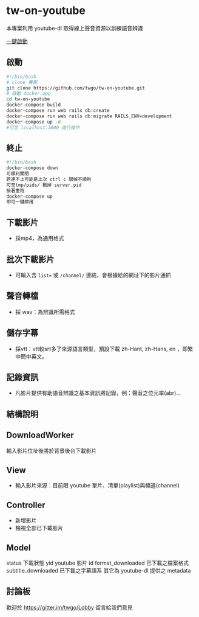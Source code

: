 # tw-on-youtube

本專案利用 youtube-dl 取得線上聲音資源以訓練語音辨識

[一鍵啟動](https://github.com/twgo/tw-on-youtube/wiki/%E5%AE%89%E8%A3%9Ddocker-compose%E4%B8%80%E9%8D%B5%E5%95%9F%E7%94%A8-Ruby-on-Rails-%E6%9C%8D%E5%8B%99)

## 啟動

```bash
#!/bin/bash
# clone 專案
git clone https://github.com/twgo/tw-on-youtube.git
# 啟動 docker.app
cd tw-on-youtube
docker-compose build
docker-compose run web rails db:create
docker-compose run web rails db:migrate RAILS_ENV=development
docker-compose up -d
#可至 localhost:3000 進行操作
```

## 終止

```bash
#!/bin/bash
docker-compose down
可順利關閉
若連不上可能是上次 ctrl c 關掉不順利
可至tmp/pids/ 刪掉 server.pid
接著重跑
docker-compose up
即可一鍵啟用
```

## 下載影片

- 採mp4，為通用格式

## 批次下載影片

- 可輸入含 `list=` 或 `/channel/` 連結，會根據給的網址下的影片通抓

## 聲音轉檔

- 採 wav：為辨識所需格式

## 儲存字幕

- 採vtt：vtt較srt多了來源語言類型，預設下載 zh-Hant, zh-Hans, en ，即繁中簡中英文。

## 記錄資訊

- 凡影片提供有助語音辨識之基本資訊將記錄，例：聲音之位元率(abr)...

## 結構說明

## DownloadWorker

輸入影片位址後將於背景後台下載影片

## View

- 輸入影片來源：目前限 youtube 單片、清單(playlist)與頻道(channel)

## Controller

- 新增影片
- 檢視全部已下載影片

## Model

status 下載狀態
yid youtube 影片 id
format_downloaded 已下載之檔案格式
subtitle_downloaded 已下載之字幕語系
其它為 youtube-dl 提供之 metadata

## 討論板

歡迎於 https://gitter.im/twgo/Lobby 留言給我們意見
